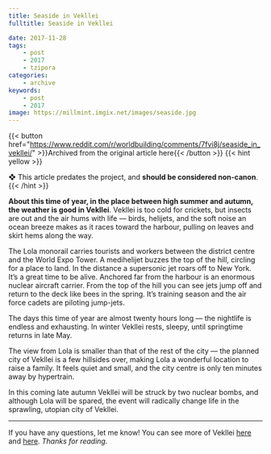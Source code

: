 ```yaml
---
title: Seaside in Vekllei
fulltitle: Seaside in Vekllei

date: 2017-11-28
tags:
    - post
    - 2017
    - tzipora
categories:
    - archive
keywords:
    - post
    - 2017
image: https://millmint.imgix.net/images/seaside.jpg
---
```

{{< button href="https://www.reddit.com/r/worldbuilding/comments/7fvi8j/seaside_in_vekllei/" >}}Archived from the original article here{{< /button >}}
{{< hint yellow >}}

❖ This article predates the project, and **should be considered non-canon**.
{{< /hint >}}

**About this time of year, in the place between high summer and autumn, the weather is good in Vekllei**. Vekllei is too cold for crickets, but insects are out and the air hums with life  —  birds, helijets, and the soft noise an ocean breeze makes as it races toward the harbour, pulling on leaves and skirt hems along the way.

The Lola monorail carries tourists and workers between the district centre and the World Expo Tower. A medihelijet buzzes the top of the hill, circling for a place to land. In the distance a supersonic jet roars off to New York. It’s a great time to be alive.
Anchored far from the harbour is an enormous nuclear aircraft carrier. From the top of the hill you can see jets jump off and return to the deck like bees in the spring. It’s training season and the air force cadets are piloting jump-jets.

The days this time of year are almost twenty hours long  —  the nightlife is endless and exhausting. In winter Vekllei rests, sleepy, until springtime returns in late May.

The view from Lola is smaller than that of the rest of the city  —  the planned city of Vekllei is a few hillsides over, making Lola a wonderful location to raise a family. It feels quiet and small, and the city centre is only ten minutes away by hypertrain.

In this coming late autumn Vekllei will be struck by two nuclear bombs, and although Lola will be spared, the event will radically change life in the sprawling, utopian city of Vekllei.

*****

If you have any questions, let me know! You can see more of Vekllei [here](https://www.reddit.com/r/worldbuilding/comments/74l1yc/a_little_vekllei_general_store/) and [here](https://www.reddit.com/r/worldbuilding/comments/75p2nt/watching_the_end_of_the_world/). *Thanks for reading.*
